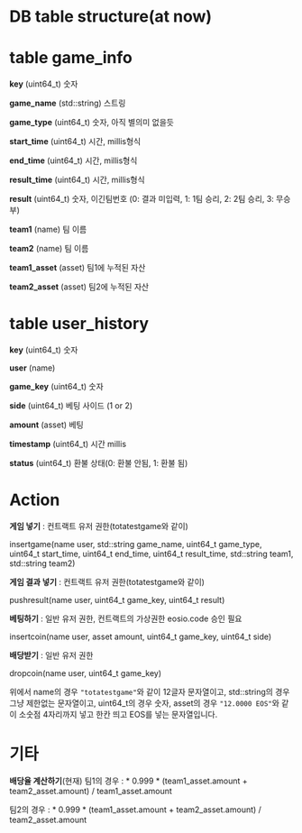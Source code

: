 DB table structure(at now)
==
table game_info
===
**key** (uint64_t) 숫자

**game_name** (std::string) 스트링

**game_type** (uint64_t) 숫자, 아직 별의미 없을듯

**start_time** (uint64_t) 시간, millis형식

**end_time** (uint64_t) 시간, millis형식

**result_time** (uint64_t) 시간, millis형식

**result** (uint64_t) 숫자, 이긴팀번호 (0: 결과 미입력, 1: 1팀 승리, 2: 2팀 승리, 3: 무승부)

**team1** (name) 팀 이름

**team2** (name) 팀 이름

**team1_asset** (asset) 팀1에 누적된 자산

**team2_asset** (asset) 팀2에 누적된 자산

table user_history
===
**key** (uint64_t) 숫자

**user** (name) 

**game_key** (uint64_t) 숫자

**side** (uint64_t) 베팅 사이드 (1 or 2)

**amount** (asset) 베팅

**timestamp** (uint64_t) 시간 millis

**status** (uint64_t) 환불 상태(0: 환불 안됨, 1: 환불 됨)

Action
===
**게임 넣기** : 컨트랙트 유저 권한(totatestgame와 같이)

insertgame(name user, std::string game_name, uint64_t game_type, uint64_t start_time,
        uint64_t end_time, uint64_t result_time, std::string team1, std::string team2)

**게임 결과 넣기** : 컨트랙트 유저 권한(totatestgame와 같이)

pushresult(name user, uint64_t game_key, uint64_t result)


**베팅하기** : 일반 유저 권한, 컨트랙트의 가상권한 eosio.code 승인 필요

insertcoin(name user, asset amount, uint64_t game_key, uint64_t side)

**배당받기** : 일반 유저 권한

dropcoin(name user, uint64_t game_key)


위에서 name의 경우 `"totatestgame"`와 같이 12글자 문자열이고, std::string의 경우 그냥 제한없는 문자열이고, uint64_t의 경우 숫자, asset의 경우 `"12.0000 EOS"`와 같이 소숫점 4자리까지 넣고 한칸 띄고 EOS를 넣는 문자열입니다.

기타
===
**배당율 계산하기**(현재)
팀1의 경우 : * 0.999 * (team1_asset.amount + team2_asset.amount) / team1_asset.amount

팀2의 경우 : * 0.999 * (team1_asset.amount + team2_asset.amount) / team2_asset.amount
